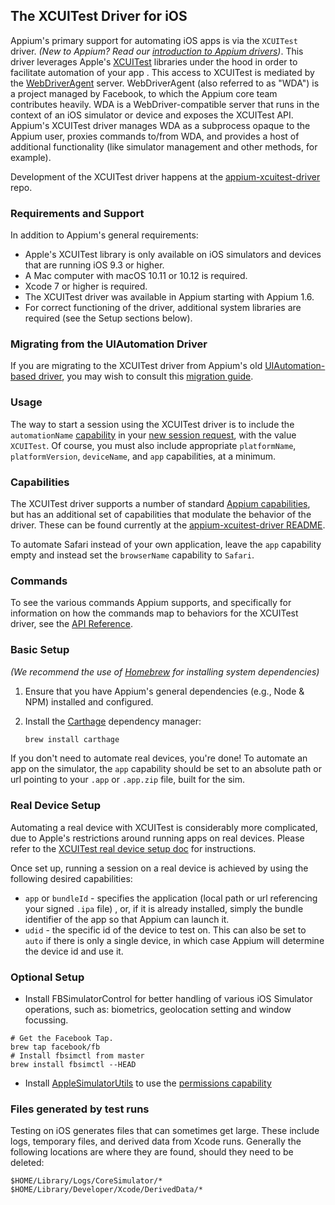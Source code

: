 ## The XCUITest Driver for iOS

Appium's primary support for automating iOS apps is via the `XCUITest` driver.
_(New to Appium? Read our [introduction to Appium drivers](#TODO))_. This driver
leverages Apple's
[XCUITest](https://developer.apple.com/library/content/documentation/DeveloperTools/Conceptual/testing_with_xcode/chapters/09-ui_testing.html)
libraries under the hood in order to facilitate automation of your app . This
access to XCUITest is mediated by the
[WebDriverAgent](https://github.com/facebook/webdriveragent) server.
WebDriverAgent (also referred to as "WDA") is a project managed by Facebook, to
which the Appium core team contributes heavily. WDA is a WebDriver-compatible
server that runs in the context of an iOS simulator or device and exposes the
XCUITest API. Appium's XCUITest driver manages WDA as a subprocess opaque to
the Appium user, proxies commands to/from WDA, and provides a host of
additional functionality (like simulator management and other methods, for
example).

Development of the XCUITest driver happens at the
[appium-xcuitest-driver](https://github.com/appium/appium-xcuitest-driver)
repo.

### Requirements and Support

In addition to Appium's general requirements:

* Apple's XCUITest library is only available on iOS simulators and devices that
  are running iOS 9.3 or higher.
* A Mac computer with macOS 10.11 or 10.12 is required.
* Xcode 7 or higher is required.
* The XCUITest driver was available in Appium starting with Appium 1.6.
* For correct functioning of the driver, additional system libraries are
  required (see the Setup sections below).

### Migrating from the UIAutomation Driver

If you are migrating to the XCUITest driver from Appium's old
[UIAutomation-based driver](/docs/en/drivers/ios-uiautomation.md), you may wish
to consult this [migration
guide](/docs/en/advanced-concepts/migrating-to-xcuitest.md).

### Usage

The way to start a session using the XCUITest driver is to include the
`automationName` [capability](#TODO) in your [new session request](#TODO), with
the value `XCUITest`. Of course, you must also include appropriate
`platformName`, `platformVersion`, `deviceName`, and `app` capabilities, at
a minimum.

### Capabilities

The XCUITest driver supports a number of standard [Appium
capabilities](/docs/en/writing-running-appium/caps.md), but has an additional
set of capabilities that modulate the behavior of the driver. These can be
found currently at the [appium-xcuitest-driver
README](https://github.com/appium/appium-xcuitest-driver#desired-capabilities).

To automate Safari instead of your own application, leave the `app` capability
empty and instead set the `browserName` capability to `Safari`.


### Commands

To see the various commands Appium supports, and specifically for information
on how the commands map to behaviors for the XCUITest driver, see the [API
Reference](#TODO).


### Basic Setup

_(We recommend the use of [Homebrew](https://brew.sh) for installing system
dependencies)_

1. Ensure that you have Appium's general dependencies (e.g., Node
   & NPM) installed and configured.
2. Install the [Carthage](https://github.com/Carthage/Carthage) dependency
   manager:

    ```bash
    brew install carthage
    ```

If you don't need to automate real devices, you're done! To automate an app on
the simulator, the `app` capability should be set to an absolute path or url
pointing to your `.app` or `.app.zip` file, built for the sim.

### Real Device Setup

Automating a real device with XCUITest is considerably more complicated, due to
Apple's restrictions around running apps on real devices. Please refer to the
[XCUITest real device setup doc](ios-xcuitest-real-devices.md) for
instructions.

Once set up, running a session on a real device is achieved by using the
following desired capabilities:

* `app` or `bundleId` - specifies the application (local path or url referencing
   your signed `.ipa` file) , or, if it is already installed, simply the bundle
   identifier of the app so that Appium can launch it.
* `udid` - the specific id of the device to test on. This can also be set to
   `auto` if there is only a single device, in which case Appium will determine
   the device id and use it.
   
### Optional Setup

* Install FBSimulatorControl for better handling of various iOS Simulator operations, 
such as: biometrics, geolocation setting and window focussing.

```
# Get the Facebook Tap.
brew tap facebook/fb
# Install fbsimctl from master
brew install fbsimctl --HEAD
```

* Install [AppleSimulatorUtils](https://github.com/wix/AppleSimulatorUtils)
to use the [permissions capability](https://github.com/appium/appium-xcuitest-driver#desired-capabilities)

### Files generated by test runs

Testing on iOS generates files that can sometimes get large. These include
logs, temporary files, and derived data from Xcode runs. Generally the
following locations are where they are found, should they need to be deleted:

```
$HOME/Library/Logs/CoreSimulator/*
$HOME/Library/Developer/Xcode/DerivedData/*
```
